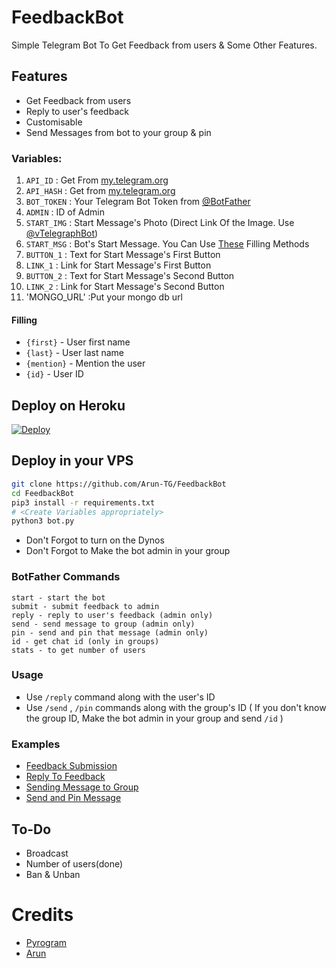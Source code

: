 # FeedbackBot
Simple Telegram Bot To Get Feedback from users & Some Other Features.

## Features
- Get Feedback from users
- Reply to user's feedback
- Customisable
- Send Messages from bot to your group & pin


### Variables:
1. `API_ID` : Get From [my.telegram.org](https://my.telegram.org/)
2. `API_HASH` : Get from [my.telegram.org](https://my.telegram.org)
3. `BOT_TOKEN` : Your Telegram Bot Token from [@BotFather](https://t.me/BotFather)
4. `ADMIN` : ID of Admin
5. `START_IMG` : Start Message's Photo (Direct Link Of the Image. Use [@vTelegraphBot](t.me/vTelegraphBot))
6. `START_MSG` : Bot's Start Message. You Can Use [These](https://github.com/Arun-TG/Anonymous-Sender#filling) Filling Methods
7. `BUTTON_1` : Text for Start Message's First Button
8. `LINK_1` : Link for Start Message's First Button
9. `BUTTON_2` : Text for Start Message's Second Button
10. `LINK_2` : Link for Start Message's Second Button
11. 'MONGO_URL' :Put your mongo db url

#### Filling
* `{first}` - User first name
* `{last}` - User last name
* `{mention}` - Mention the user
* `{id}` - User ID

## Deploy on Heroku
 [![Deploy](https://www.herokucdn.com/deploy/button.svg)](https://heroku.com/deploy)

## Deploy in your VPS

```sh
git clone https://github.com/Arun-TG/FeedbackBot
cd FeedbackBot
pip3 install -r requirements.txt
# <Create Variables appropriately>
python3 bot.py
```
- Don't Forgot to turn on the Dynos
- Don't Forgot to Make the bot admin in your group

### BotFather Commands

```
start - start the bot
submit - submit feedback to admin
reply - reply to user's feedback (admin only)
send - send message to group (admin only)
pin - send and pin that message (admin only)
id - get chat id (only in groups)
stats - to get number of users

```

### Usage
- Use `/reply` command along with the user's ID 
- Use `/send` , `/pin` commands along with the group's ID ( If you don't know the group ID, Make the bot admin in your group and send `/id` )

### Examples
- [Feedback Submission](https://telegra.ph/file/5903019f80a639a896f07.jpg)
- [Reply To Feedback](https://telegra.ph/file/7fe376459a981ccda3579.jpg)
- [Sending Message to Group](https://telegra.ph/file/1876e91609dac3bc29462.jpg)
- [Send and Pin Message](https://telegra.ph/file/c6e2e8baecbf7db14fb70.jpg)

## To-Do
- Broadcast
- Number of users(done)
- Ban & Unban

# Credits
* [Pyrogram](https://github.com/pyrogram/pyrogram)
* [Arun](https://github.com/Arun-TG)
